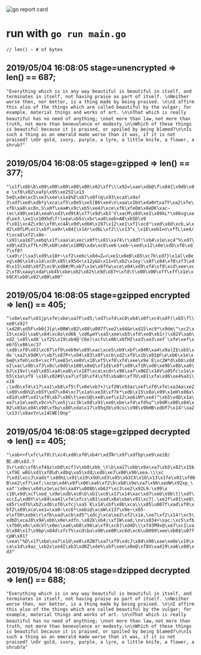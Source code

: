 ![go report card](https://goreportcard.com/badge/github.com/coip/bitlogistics)


# run with `go run main.go`
```// len() ~ # of bytes```
## 2019/05/04 16:08:05 stage=**unencrypted** => len() == **687**;

`"Everything which is in any way beautiful is beautiful in itself, and terminates in itself, not having praise as part of itself. \nNeither worse then, nor better, is a thing made by being praised. \n\nI affirm this also of the things which are called beautiful by the vulgar; for example, material things and works of art. \n\nThat which is really beautiful has no need of anything; \nnot more than law,`
`not more than truth, not more than benevolence or modesty.\n\nWhich of these things is beautiful because it is praised, or spoiled by being blamed?\n\nIs such a thing as an emerald made worse than it was, if it is not praised? \nOr gold, ivory, purple, a lyre, a little knife, a flower, a shrub?"`

## 2019/05/04 16:08:05 stage=**gzipped** => len() == **377**;

`"\x1f\x8b\b\x00\x00\x00\x00\x00\x02\xff\\\x92=\xae\xdb@\f\x84{\x9db\x0e \xf8\x02\xafp\x95\xe25I\x13 5eQ\xde\xc5\xe3\xee\x1a$%E\xb7\x0f(ɱ\x93\xcaX\x9a?3\xdf\xe8\xdbºy\xca\xf5\x8e5\xe5[B6\xe4\n\xaa\x1bV\xda00͞\xa7Y\xa2\xfe\xf6\xa8\xc8n,S\x0f\xaa#\x9c\xb5\xe4J\xce\xf6\xfeOm\x8eDK\xac~(ec\x90\xe1A\xeah\xd3\xd9tA\xf7\x9d\xb3'V\xacM\x8d\xe1\x89kL*\x06vg\xed\xe3.\xe1\x10Xhd\f!\xea\xb5s\xbc\xa0\xeb>AӔ\xb5D\x9`
`f\x81\xc4Z\x9c\xf0\xc4Ǡ\x9d\xd6H\x197\x12\xe1\xf1\xcdʰ\xed\x8d\xcb,w\xd2\x0fLM\xc1\xbf\xa9<\x84{\x14r\xd6L\xf2\\\x13^צ_\x16\xebI=n\xffL\xe4/t\xca$\xf2\x8e-\x91\xa16T\xe6q\x1f\xaa\a\xec\x0ft\x81\xa74\r\x8dT!\xb4\x1e\xc4^%\xd7\xd9\xd3\xffŁ+/M\xb8\xde\x18MQ\xda\xc8\xe6ۥ\xeb~\xed\x12\x0e\xdb\xf6\xd7\xf8?\xa9\r|\xa3\xd9\x18٣~\xf2\xebc\x8d=Zޱ<\xe1\x0eB\x85\xc7k\xd7}\x1al\x0evg\x06\x14\x14\xc0\x85\x95d<\x12y&G\x11=V\xb2\x1ey:\x8f\x84\xf8\xf3\xd0\x15\xdd\x0fŽ\xc9\xd8#/M\xb7\x1e\x8fYw\xce\x04\xd9\xf4\xf8\xcd\xee\xc2\xf8\xaay\xdaߓ\xb45\xbe\x02\x82%\x9d\x87+\xfd\t\x00\x00\xff\xff\x1e\xb9CX\xb0\x02\x00\x00"`

## 2019/05/04 16:08:05 stage=**gzipped encrypted** => len() == **405**;

```"\x8e\xaf\x81jp\xfe\xbe\xa7F\xd5;\xd7\xf4\xc0\xb4\x0f\xc4\xdf(\xb5\fl\xe8\x92?\xd28\xd5F\xb0{J{p\x00W\x02\x88\u007f\xe2\xd4&n\xd15\xc9*\x9dm\"\xc2\x15\xceǚ|\xa6\x84\xc8o\xd66_\xd6ܤmY\xa5\xee\xb5\xfd\xe8\xb1r)\x82V\xab\xd2_\x85\xd8`\xf2S\x19\xb4@'C6e)\xcfu\x06\x8fHI\xa3\xe3\xef`\xfe\xef\xe6?G\x86\xc3?\xdb\xf0\x01\xc6T\xf9\xeb9e\x89\xac\xceS\xb9\xbf\x04R\xa4\x9a)Z$\xb5\xde`\xa2\x9dK\r\xb7\x87P<\x94\x83\x0f\xcb\xd2\xfb\x1b\x01ƥߓ\a\xb6\x1e\xbe@\xfeh\xc6+\xc7f\xe83<\xe0V\x18\xf5\xf8\xf4\xee\x9e`E\xc2W*d\xbb\xddoI\xac\x9b\xf3\x8c\x9dO\x180\x8eQ\xf1d$\x0f\x89\xf1R\xd6\xe9b\x8b\xa0\bJ\x19v(\xa5\x85\xa4\xa8\v\x18T\xca\xcd<\x96\xaf\x06Ʃ\x16V\u05fc\x1e\xb5\x1a\xf9`\x16\x02#$\xa7\xf10\xf4\xfd\xbaBn\xf7U\x81\xfa\xd6\xe4%aXi\x10 ;\xdb\xf4\x17\xa1\xb8\xf5\f\x0e\xb7+)\xf2N\x93ac\xef\xf0\xfe\xa3Aa\xe2\x89\xdb%Զ\xb5Y\xd7\x04\xc7\x1a%\xe3X\xf7k*\xdb\x15\x8a\x99\x1eH\x86x\x81d\x0f\xd1\xf0\xb7\x86\t\xecU@\xe8\xef\x12\xe6iNY\xe4)^\xb5\xdb\x1a\xe7\x1e\xed\x9c>%7\xe5j\xc3k\x88\x91\xe0\xbe\xf4\xfd%u^\x9dR\x00\x84\x02\x03a\x04\x98\xfbџ\x80\xda\x17\x95q3b\x9csc\x98\x9bHB\xdbŦ7\x14!\xa2\x13(\x8aхYn\x14CWE[Onp"```


## 2019/05/04 16:08:05 stage=**gzipped decrypted** => len() == **405**;

`"\xab+>f\xfc\xf8\t\xc4\xd0\xf0\xb4r\xd3֟4r\x9f\xdfbp\xe9\xe1B/鹄.ԁ0\x83.?3\r\xdc\xf8\xf4$z\xb0\xcf]v\xb8\xbb_\t\b\xa17\xbb\x9a\xa7\xb5\x82\x15b\xf9E_w8G\xd1\xf0Նd\xdbq\xa5\xddۊ\xd6\xe7\x00\x96\xea.\\\xc`
`7\xd1\xccJ\xads*܄\x80%L\x91\x19\x9d\xd3\x05\xb1CX\x1b\x13\x1fe\x01\xf00B\xe2\xf7\xef;\xcf͉e\xd4\x0f\x06\xa6\xf2\b\xb8\x9e\xa7\x9b\xedW\x92xp̲\xaf'\x0es\x04\x1e\xc5n\xa4Y\u008b\xb62*\xc3\xe2\x92L9.\x99\x`
```c10\x9d\xcf\xed_\x9e\xdb\xc0\b\xb1\xc6\x17\x14\xac\xd7\xeb\x9b\t|\xdf\xccIی\xd0Y\v\x84\xa41\xfe\xfcs\x81\xad\x8a\xbe\x91\xc7|.\xe2f\x01\xe8\x85r\xd7U\xb2\xdb\xf6\xfcj\xa5`K\x14\xbf\x8b\xca\\\x85\u007f\xad\xf0\xbf2\x89\xca\xe1=\xa0~\xc6*\xebi@\xcaW\x137\x9e~\x05-v\xf5H\xebk\r\xfb\xad\xcb\xd5^\xdcշ\xca\xe2\xf2\x1e,\xe7\xf2\x14!\xc5\xdbD\xcaJ0\x94\xbb\x0e\xdfn.\x82k\xb4;\xf1W\xad,\nv\x834+\xac;\xc5\xfb\xfb0\x8c\xdcVl\x0ec\xa6\xb8\x96\a\xf9\xc8]\xd4D\\\xf43M9x@\xe7\xc1\xab\x88\x17\x9bp\x04d\xfcf%\xcd\bu\x90\xe0R\xc8d\xc6\u0099\xee\xb0$\u07fcpW\x81?\xea\"%O\x1f\xbe\xa7\x1d\xe8\x82W7\xa7\xf9\xdcJ\x84\x06\xae\xe0ܧ\x19\xca\x1d\x9az_\xb2x\xe4I\xb3\xd0Z\xde%\xbf\xee\x0eQ\xf8Х\xa4}9\xa6\x80\xd3"```

## 2019/05/04 16:08:05 stage=**dzipped decrypted** => len() == **688**;

`"Everything which is in any way beautiful is beautiful in itself, and terminates in itself, not having praise as part of itself. \nNeither worse then, nor better, is a thing made by being praised. \n\nI affirm this also of the things which are called beautiful by the vulgar; for example, material things and works of art. \n\nThat which is really beautiful has no need of anything; \nnot more than law,`
`not more than truth, not more than benevolence or modesty.\n\nWhich of these things is beautiful because it is praised, or spoiled by being blamed?\n\nIs such a thing as an emerald made worse than it was, if it is not praised? \nOr gold, ivory, purple, a lyre, a little knife, a flower, a shrub?a"`